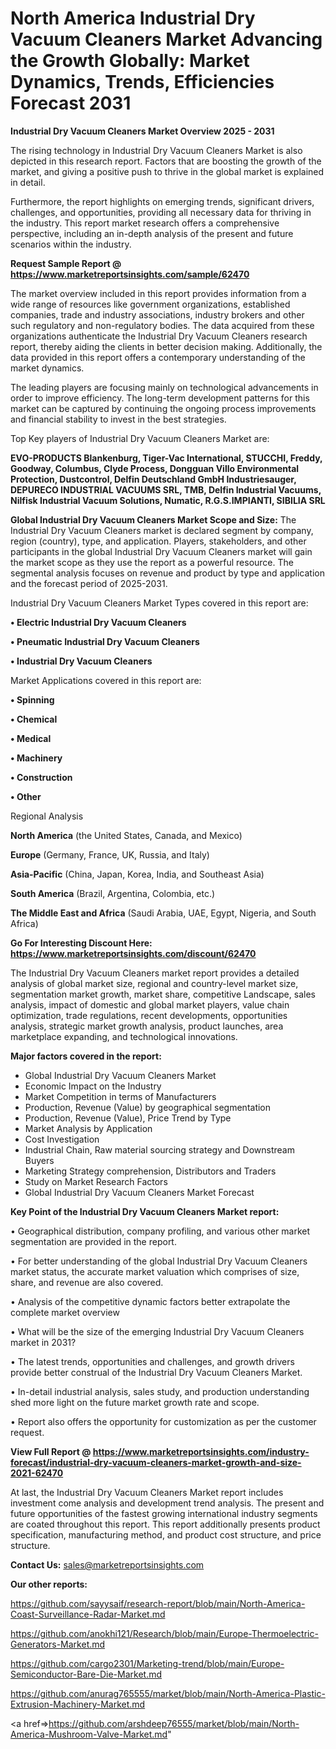# North America Industrial Dry Vacuum Cleaners Market Advancing the Growth Globally: Market Dynamics, Trends, Efficiencies Forecast 2031

<Strong> Industrial Dry Vacuum Cleaners Market Overview 2025 - 2031</strong>

The rising technology in Industrial Dry Vacuum Cleaners Market is also depicted in this research report. Factors that are boosting the growth of the market, and giving a positive push to thrive in the global market is explained in detail.

Furthermore, the report highlights on emerging trends, significant drivers, challenges, and opportunities, providing all necessary data for thriving in the industry. This report market research offers a comprehensive perspective, including an in-depth analysis of the present and future scenarios within the industry.

<strong>Request Sample Report @ <a href=https://www.marketreportsinsights.com/sample/62470>https://www.marketreportsinsights.com/sample/62470</a></strong>

The market overview included in this report provides information from a wide range of resources like government organizations, established companies, trade and industry associations, industry brokers and other such regulatory and non-regulatory bodies. The data acquired from these organizations authenticate the Industrial Dry Vacuum Cleaners research report, thereby aiding the clients in better decision making. Additionally, the data provided in this report offers a contemporary understanding of the market dynamics.

The leading players are focusing mainly on technological advancements in order to improve efficiency. The long-term development patterns for this market can be captured by continuing the ongoing process improvements and financial stability to invest in the best strategies.

Top Key players of Industrial Dry Vacuum Cleaners Market are:

<strong>EVO-PRODUCTS Blankenburg, Tiger-Vac International, STUCCHI, Freddy, Goodway, Columbus, Clyde Process, Dongguan Villo Environmental Protection, Dustcontrol, Delfin Deutschland GmbH Industriesauger, DEPURECO INDUSTRIAL VACUUMS SRL, TMB, Delfin Industrial Vacuums, Nilfisk Industrial Vacuum Solutions, Numatic, R.G.S.IMPIANTI, SIBILIA SRL</strong>

<strong><b>Global Industrial Dry Vacuum Cleaners Market Scope and Size:</b></strong>
The Industrial Dry Vacuum Cleaners market is declared segment by company, region (country), type, and application. Players, stakeholders, and other participants in the global Industrial Dry Vacuum Cleaners market will gain the market scope as they use the report as a powerful resource. The segmental analysis focuses on revenue and product by type and application and the forecast period of 2025-2031.

Industrial Dry Vacuum Cleaners Market Types covered in this report are:

<strong>• Electric Industrial Dry Vacuum Cleaners

• Pneumatic Industrial Dry Vacuum Cleaners

• Industrial Dry Vacuum Cleaners</strong>

Market Applications covered in this report are:

<strong>• Spinning

• Chemical

• Medical

• Machinery

• Construction

• Other</strong> 

Regional Analysis

<strong>North America</strong> (the United States, Canada, and Mexico)

<strong>Europe</strong> (Germany, France, UK, Russia, and Italy)

<strong>Asia-Pacific</strong> (China, Japan, Korea, India, and Southeast Asia)

<strong>South America</strong> (Brazil, Argentina, Colombia, etc.)

<strong>The Middle East and Africa</strong> (Saudi Arabia, UAE, Egypt, Nigeria, and South Africa)

<strong>Go For Interesting Discount Here: <a href=https://www.marketreportsinsights.com/discount/62470>https://www.marketreportsinsights.com/discount/62470</a></strong>

The Industrial Dry Vacuum Cleaners market report provides a detailed analysis of global market size, regional and country-level market size, segmentation market growth, market share, competitive Landscape, sales analysis, impact of domestic and global market players, value chain optimization, trade regulations, recent developments, opportunities analysis, strategic market growth analysis, product launches, area marketplace expanding, and technological innovations.

<strong><b>Major factors covered in the report:</b></strong>
<ul>
  <li>Global Industrial Dry Vacuum Cleaners Market </li>
  <li>Economic Impact on the Industry</li>
  <li>Market Competition in terms of Manufacturers</li>
  <li>Production, Revenue (Value) by geographical segmentation</li>
  <li>Production, Revenue (Value), Price Trend by Type</li>
  <li>Market Analysis by Application</li>
  <li>Cost Investigation</li>
  <li>Industrial Chain, Raw material sourcing strategy and Downstream Buyers</li>
  <li>Marketing Strategy comprehension, Distributors and Traders</li>
  <li>Study on Market Research Factors</li>
  <li>Global Industrial Dry Vacuum Cleaners Market Forecast</li>
</ul>

<strong><b>Key Point of the Industrial Dry Vacuum Cleaners Market report:</b></strong>

• Geographical distribution, company profiling, and various other market segmentation are provided in the report.

• For better understanding of the global Industrial Dry Vacuum Cleaners market status, the accurate market valuation which comprises of size, share, and revenue are also covered.

• Analysis of the competitive dynamic factors better extrapolate the complete market overview

• What will be the size of the emerging Industrial Dry Vacuum Cleaners market in 2031?

• The latest trends, opportunities and challenges, and growth drivers provide better construal of the Industrial Dry Vacuum Cleaners Market.

• In-detail industrial analysis, sales study, and production understanding shed more light on the future market growth rate and scope.

• Report also offers the opportunity for customization as per the customer request.

<strong><b>View Full Report @ <a href=https://www.marketreportsinsights.com/industry-forecast/industrial-dry-vacuum-cleaners-market-growth-and-size-2021-62470>https://www.marketreportsinsights.com/industry-forecast/industrial-dry-vacuum-cleaners-market-growth-and-size-2021-62470</a></b></strong>


At last, the Industrial Dry Vacuum Cleaners Market report includes investment come analysis and development trend analysis. The present and future opportunities of the fastest growing international industry segments are coated throughout this report. This report additionally presents product specification, manufacturing method, and product cost structure, and price structure.

<strong>Contact Us:</strong>
sales@marketreportsinsights.com

<strong>Our other reports:</strong>

<a href=https://github.com/sayysaif/research-report/blob/main/North-America-Coast-Surveillance-Radar-Market.md>https://github.com/sayysaif/research-report/blob/main/North-America-Coast-Surveillance-Radar-Market.md</a>

<a href=https://github.com/anokhi121/Research/blob/main/Europe-Thermoelectric-Generators-Market.md>https://github.com/anokhi121/Research/blob/main/Europe-Thermoelectric-Generators-Market.md</a>

<a href=https://github.com/cargo2301/Marketing-trend/blob/main/Europe-Semiconductor-Bare-Die-Market.md>https://github.com/cargo2301/Marketing-trend/blob/main/Europe-Semiconductor-Bare-Die-Market.md</a>

<a href=https://github.com/anurag765555/market/blob/main/North-America-Plastic-Extrusion-Machinery-Market.md>https://github.com/anurag765555/market/blob/main/North-America-Plastic-Extrusion-Machinery-Market.md</a>

<a href=>https://github.com/arshdeep76555/market/blob/main/North-America-Mushroom-Valve-Market.md</a>"
